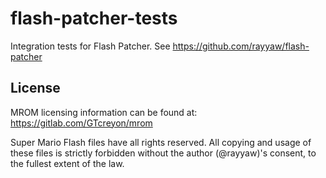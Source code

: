 # flash-patcher-tests
Integration tests for Flash Patcher. See https://github.com/rayyaw/flash-patcher

## License
MROM licensing information can be found at: https://gitlab.com/GTcreyon/mrom

Super Mario Flash files have all rights reserved. All copying and usage of these files is strictly forbidden without the author (@rayyaw)'s consent, to the fullest extent of the law.
